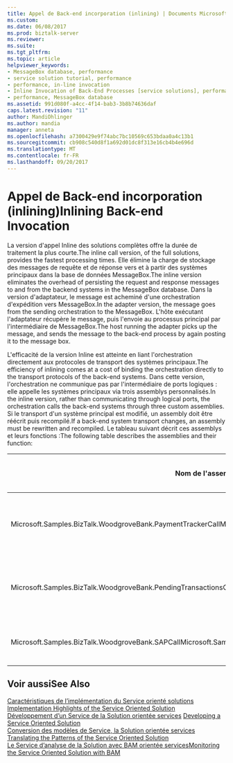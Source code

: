 ```yaml
---
title: Appel de Back-end incorporation (inlining) | Documents Microsoft
ms.custom: 
ms.date: 06/08/2017
ms.prod: biztalk-server
ms.reviewer: 
ms.suite: 
ms.tgt_pltfrm: 
ms.topic: article
helpviewer_keywords:
- MessageBox database, performance
- service solution tutorial, performance
- performance, in-line invocation
- Inline Invocation of Back-End Processes [service solutions], performance
- performance, MessageBox database
ms.assetid: 991d080f-a4cc-4f14-bab3-3b8b74636daf
caps.latest.revision: "11"
author: MandiOhlinger
ms.author: mandia
manager: anneta
ms.openlocfilehash: a7300429e9f74abc7bc10569c653bdaa0a4c13b1
ms.sourcegitcommit: cb908c540d8f1a692d01dc8f313e16cb4b4e696d
ms.translationtype: MT
ms.contentlocale: fr-FR
ms.lasthandoff: 09/20/2017
---
```

# <a name="inlining-back-end-invocation"></a><span data-ttu-id="5850a-102">Appel de Back-end incorporation (inlining)</span><span class="sxs-lookup"><span data-stu-id="5850a-102">Inlining Back-end Invocation</span></span>
<span data-ttu-id="5850a-103">La version d'appel Inline des solutions complètes offre la durée de traitement la plus courte.</span><span class="sxs-lookup"><span data-stu-id="5850a-103">The inline call version, of the full solutions, provides the fastest processing times.</span></span> <span data-ttu-id="5850a-104">Elle élimine la charge de stockage des messages de requête et de réponse vers et à partir des systèmes principaux dans la base de données MessageBox.</span><span class="sxs-lookup"><span data-stu-id="5850a-104">The inline version eliminates the overhead of persisting the request and response messages to and from the backend systems in the MessageBox database.</span></span> <span data-ttu-id="5850a-105">Dans la version d'adaptateur, le message est acheminé d'une orchestration d'expédition vers MessageBox.</span><span class="sxs-lookup"><span data-stu-id="5850a-105">In the adapter version, the message goes from the sending orchestration to the MessageBox.</span></span> <span data-ttu-id="5850a-106">L'hôte exécutant l'adaptateur récupère le message, puis l'envoie au processus principal par l'intermédiaire de MessageBox.</span><span class="sxs-lookup"><span data-stu-id="5850a-106">The host running the adapter picks up the message, and sends the message to the back-end process by again posting it to the message box.</span></span>  
  
 <span data-ttu-id="5850a-107">L'efficacité de la version Inline est atteinte en liant l'orchestration directement aux protocoles de transport des systèmes principaux.</span><span class="sxs-lookup"><span data-stu-id="5850a-107">The efficiency of inlining comes at a cost of binding the orchestration directly to the transport protocols of the back-end systems.</span></span> <span data-ttu-id="5850a-108">Dans cette version, l'orchestration ne communique pas par l'intermédiaire de ports logiques : elle appelle les systèmes principaux via trois assemblys personnalisés.</span><span class="sxs-lookup"><span data-stu-id="5850a-108">In the inline version, rather than communicating through logical ports, the orchestration calls the back-end systems through three custom assemblies.</span></span> <span data-ttu-id="5850a-109">Si le transport d'un système principal est modifié, un assembly doit être réécrit puis recompilé.</span><span class="sxs-lookup"><span data-stu-id="5850a-109">If a back-end system transport changes, an assembly must be rewritten and recompiled.</span></span> <span data-ttu-id="5850a-110">Le tableau suivant décrit ces assemblys et leurs fonctions :</span><span class="sxs-lookup"><span data-stu-id="5850a-110">The following table describes the assemblies and their function:</span></span>  
  
|<span data-ttu-id="5850a-111">Nom de l'assembly</span><span class="sxs-lookup"><span data-stu-id="5850a-111">Assembly Name</span></span>|<span data-ttu-id="5850a-112">Connexion au système principal</span><span class="sxs-lookup"><span data-stu-id="5850a-112">Back-end Connection</span></span>|  
|-------------------|--------------------------|  
|<span data-ttu-id="5850a-113">Microsoft.Samples.BizTalk.WoodgroveBank.PaymentTrackerCall</span><span class="sxs-lookup"><span data-stu-id="5850a-113">Microsoft.Samples.BizTalk.WoodgroveBank.PaymentTrackerCall</span></span>|<span data-ttu-id="5850a-114">Fait appel à MQSeries **obtenir** et **put** fonctions de message.</span><span class="sxs-lookup"><span data-stu-id="5850a-114">Uses MQSeries **get** and **put** message functions.</span></span>|  
|<span data-ttu-id="5850a-115">Microsoft.Samples.BizTalk.WoodgroveBank.PendingTransactionsCall</span><span class="sxs-lookup"><span data-stu-id="5850a-115">Microsoft.Samples.BizTalk.WoodgroveBank.PendingTransactionsCall</span></span>|<span data-ttu-id="5850a-116">Appelle le service Web associé au système de transactions.</span><span class="sxs-lookup"><span data-stu-id="5850a-116">Invokes the Web service for the transaction system.</span></span>|  
|<span data-ttu-id="5850a-117">Microsoft.Samples.BizTalk.WoodgroveBank.SAPCall</span><span class="sxs-lookup"><span data-stu-id="5850a-117">Microsoft.Samples.BizTalk.WoodgroveBank.SAPCall</span></span>|<span data-ttu-id="5850a-118">Appelle les services Web simulant un système SAP.</span><span class="sxs-lookup"><span data-stu-id="5850a-118">Calls the web services simulating SAP.</span></span>|  
  
## <a name="see-also"></a><span data-ttu-id="5850a-119">Voir aussi</span><span class="sxs-lookup"><span data-stu-id="5850a-119">See Also</span></span>  
 <span data-ttu-id="5850a-120">[Caractéristiques de l’implémentation du Service orienté solutions](../core/implementation-highlights-of-the-service-oriented-solution.md) </span><span class="sxs-lookup"><span data-stu-id="5850a-120">[Implementation Highlights of the Service Oriented Solution](../core/implementation-highlights-of-the-service-oriented-solution.md) </span></span>  
 <span data-ttu-id="5850a-121">[Développement d’un Service de la Solution orientée services](../core/developing-a-service-oriented-solution.md) </span><span class="sxs-lookup"><span data-stu-id="5850a-121">[Developing a Service Oriented Solution](../core/developing-a-service-oriented-solution.md) </span></span>  
 <span data-ttu-id="5850a-122">[Conversion des modèles de Service, la Solution orientée services](../core/translating-the-patterns-of-the-service-oriented-solution.md) </span><span class="sxs-lookup"><span data-stu-id="5850a-122">[Translating the Patterns of the Service Oriented Solution](../core/translating-the-patterns-of-the-service-oriented-solution.md) </span></span>  
 [<span data-ttu-id="5850a-123">Le Service d’analyse de la Solution avec BAM orientée services</span><span class="sxs-lookup"><span data-stu-id="5850a-123">Monitoring the Service Oriented Solution with BAM</span></span>](../core/monitoring-the-service-oriented-solution-with-bam.md)